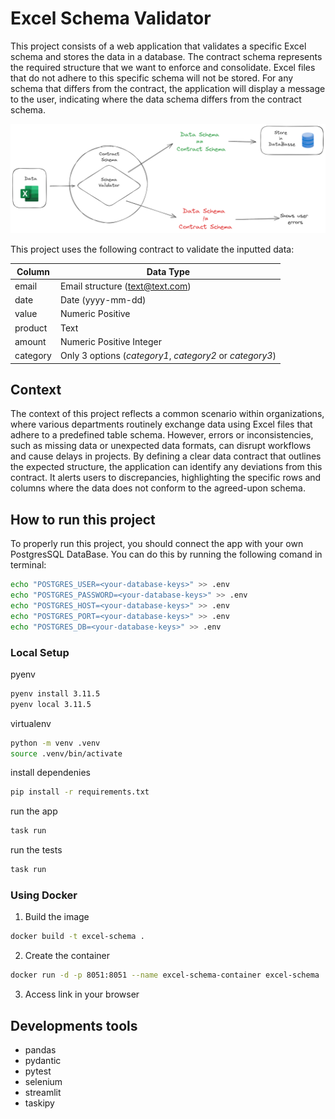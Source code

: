 # Excel Schema Validator

This project consists of a web application that validates a specific Excel schema and stores the data in a database. The contract schema represents the required structure that we want to enforce and consolidate. Excel files that do not adhere to this specific schema will not be stored. For any schema that differs from the contract, the application will display a message to the user, indicating where the data schema differs from the contract schema.

![](pics/app-diagram.PNG)

This project uses the following contract to validate the inputted data:

| Column   | Data Type                                 |
|----------|-------------------------------------------|
| email    | Email structure (text@text.com)           |
| date     | Date (yyyy-mm-dd)                         |
| value    | Numeric Positive                          |
| product  | Text                                      |
| amount   | Numeric Positive Integer                  |
| category | Only 3 options (*category1*, *category2* or *category3*) |

## Context

The context of this project reflects a common scenario within organizations, where various departments routinely exchange data using Excel files that adhere to a predefined table schema. However, errors or inconsistencies, such as missing data or unexpected data formats, can disrupt workflows and cause delays in projects. By defining a clear data contract that outlines the expected structure, the application can identify any deviations from this contract. It alerts users to discrepancies, highlighting the specific rows and columns where the data does not conform to the agreed-upon schema.

## How to run this project

To properly run this project, you should connect the app with your own PostgresSQL DataBase. You can do this by running the following comand in terminal:

```bash
echo "POSTGRES_USER=<your-database-keys>" >> .env
echo "POSTGRES_PASSWORD=<your-database-keys>" >> .env
echo "POSTGRES_HOST=<your-database-keys>" >> .env
echo "POSTGRES_PORT=<your-database-keys>" >> .env
echo "POSTGRES_DB=<your-database-keys>" >> .env
```

### Local Setup

pyenv
```bash
pyenv install 3.11.5
pyenv local 3.11.5
```

virtualenv
```bash
python -m venv .venv
source .venv/bin/activate
```

install dependenies
```bash
pip install -r requirements.txt
```

run the app
```bash
task run
```

run the tests
```bash
task run
```

### Using Docker

1. Build the image


```bash
docker build -t excel-schema .
````

2. Create the container

```bash
docker run -d -p 8051:8051 --name excel-schema-container excel-schema
```

3. Access link in your browser


## Developments tools

- pandas
- pydantic
- pytest
- selenium 
- streamlit
- taskipy